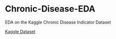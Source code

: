# Chronic-Disease-EDA
EDA on the Kaggle Chronic Disease Indicator Dataset

[Kaggle Dataset](https://www.kaggle.com/cdc/chronic-disease)
